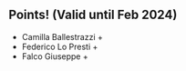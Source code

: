 ## Points! (Valid until Feb 2024)
* Camilla Ballestrazzi +
* Federico Lo Presti +
* Falco Giuseppe +